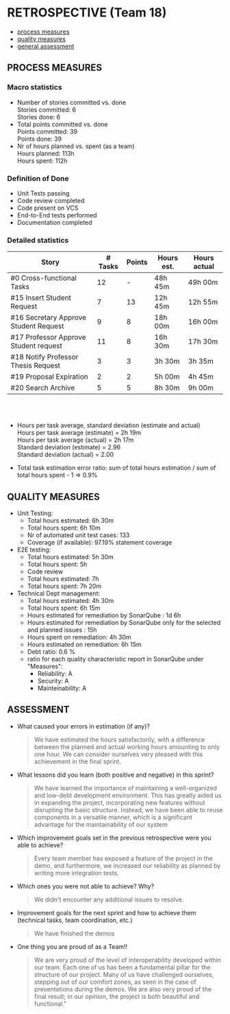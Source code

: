 RETROSPECTIVE (Team 18)
=====================================

- [process measures](#process-measures)
- [quality measures](#quality-measures)
- [general assessment](#assessment)

## PROCESS MEASURES 

### Macro statistics

- Number of stories committed vs. done
  <br>Stories committed: 6 
  <br>Stories done: 6
- Total points committed vs. done
  <br>Points committed: 39
  <br>Points done: 39
- Nr of hours planned vs. spent (as a team)
  <br>Hours planned: 113h
  <br>Hours spent: 112h 

 ### Definition of Done
 
- Unit Tests passing
- Code review completed
- Code present on VCS
- End-to-End tests performed
- Documentation completed
 

### Detailed statistics

| Story  | # Tasks | Points | Hours est. | Hours actual |
|--------|---------|--------|------------|--------------|
| #0 Cross-functional Tasks  |   12   |   -   |    48h 45m        |      49h 00m        |  
| #15 Insert Student Request  |    7     |    13   |        12h 45m    |      12h 55m        | 
| #16 Secretary Approve Student Request     |   9      |    8    |    18h 00m        |       16h 00m       |
| #17 Professor Approve Student request      |    11     |    8    |   16h 30m      |      17h 30m        |
| #18 Notify Professor Thesis Request      |    3     |    3    |    3h 30m      |        3h 35m      |
| #19 Proposal Expiration      |    2     |    2    |    5h 00m     |     4h 45m          |
| #20 Search Archive      |    5     |    5    |   8h 30m      |     9h 00m         |


<br><br>
- Hours per task average, standard deviation (estimate and actual) 
<br>Hours per task average (estimate) = 2h 19m
<br>Hours per task average (actual) =  2h 17m
<br>Standard deviation (estimate) = 2.96
<br>Standard deviation (actual) = 2.00

- Total task estimation error ratio: sum of total hours estimation / sum of total hours spent - 1 => 0.9%

  
## QUALITY MEASURES 

- Unit Testing:
  - Total hours estimated: 6h 30m
  - Total hours spent: 6h 10m
  - Nr of automated unit test cases: 133
  - Coverage (if available): 97.19% statement coverage
- E2E testing:
  - Total hours estimated: 5h 30m
  - Total hours spent: 5h 
  - Code review 
  - Total hours estimated: 7h
  - Total hours spent: 7h 20m
- Technical Dept management:
  - Total hours estimated: 4h 30m 
  - Total hours spent: 6h 15m
  - Hours estimated for remediation by SonarQube : 1d 6h
  - Hours estimated for remediation by SonarQube only for the selected and planned issues :  15h
  - Hours spent on remediation: 4h 30m
  - Hours estimated on remediation: 6h 15m  
  - Debt ratio: 0.6 %
  - ratio for each quality characteristic report in SonarQube under "Measures":
    - Reliability: A
    - Security: A
    - Mainteinability: A

  


## ASSESSMENT

- What caused your errors in estimation (if any)?
  > We have estimated the hours satisfactorily, with a difference between the planned and actual working hours amounting to only one hour. We can consider ourselves very pleased with this achievement in the final sprint.

- What lessons did you learn (both positive and negative) in this sprint?
  > We have learned the importance of maintaining a well-organized and low-debt development environment. This has greatly aided us in expanding the project, incorporating new features without disrupting the basic structure. Instead, we have been able to reuse components in a versatile manner, which is a significant advantage for the maintainability of our system

- Which improvement goals set in the previous retrospective were you able to achieve? 
  > Every team member has exposed a feature of the project in the demo, and furthermore, we increased our reliability as planned by writing more integration tests.

- Which ones you were not able to achieve? Why?
  > We didn't encounter any additional issues to resolve.

- Improvement goals for the next sprint and how to achieve them (technical tasks, team coordination, etc.)
  > We have finished the demos

- One thing you are proud of as a Team!!
  > We are very proud of the level of interoperability developed within our team. Each one of us has been a fundamental pillar for the structure of our project. Many of us have challenged ourselves, stepping out of our comfort zones, as seen in the case of presentations during the demos. We are also very proud of the final result; in our opinion, the project is both beautiful and functional."
